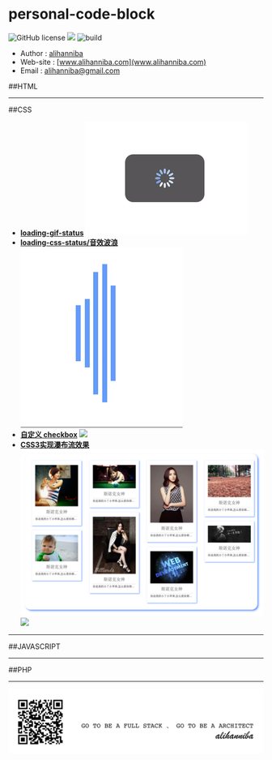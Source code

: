 # personal-code-block

![GitHub license](https://img.shields.io/badge/license-MIT-blue.svg) ![](https://img.shields.io/badge/%20%20Shell-%20%20%20%203,744-89e051.svg)
![build](https://img.shields.io/wercker/ci/wercker/docs.svg)



* Author    : [alihanniba](www.alihanniba.com)
* Web-site  : [www.alihanniba.com](www.alihanniba.com)
* Email     : [alihanniba@gmail.com](alihanniba@gmail.com)

##HTML

___

##CSS
* **[loading-gif-status](./css/loading-gif-block/loading-block.html)**
	![](./img/loading-gif.gif)
* **[loading-css-status/音效波浪](./css/loading-css-block/index.html)**
	![](./img/loading-css.gif)
* **[自定义 checkbox](./css/check-box/check-box.html)**
	![](./img/checkbox.gif)
* **[CSS3实现瀑布流效果](./css/waterfall/index.html)**
	![](./img/waterFall.png)
	![](./img/snooke.gif)
	



___

##JAVASCRIPT

___

##PHP

___
![](./img/alihanniba.png)

